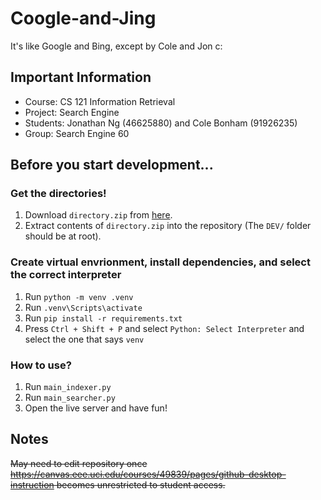 # Coogle-and-Jing
It's like Google and Bing, except by Cole and Jon c:

## Important Information

- Course: CS 121 Information Retrieval
- Project: Search Engine
- Students: Jonathan Ng (46625880) and Cole Bonham (91926235)
- Group: Search Engine 60

## Before you start development...

### Get the directories!

1. Download `directory.zip` from [here](https://www.ics.uci.edu/~algol/teaching/informatics141cs121w2020/a3files/developer.zip).
2. Extract contents of `directory.zip` into the repository (The `DEV/` folder should be at root).

### Create virtual envrionment, install dependencies, and select the correct interpreter

1. Run `python -m venv .venv`
2. Run `.venv\Scripts\activate`
3. Run `pip install -r requirements.txt`
4. Press `Ctrl + Shift + P` and select `Python: Select Interpreter` and select the one that says `venv`

### How to use?

1. Run `main_indexer.py`
2. Run `main_searcher.py`
3. Open the live server and have fun!

## Notes

~~May need to edit repository once https://canvas.eee.uci.edu/courses/49839/pages/github-desktop-instruction becomes unrestricted to student access.~~
